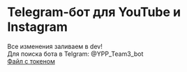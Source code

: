 # Telegram-бот для YouTube и Instagram  
Все изменения заливаем в dev!  
Для поиска бота в Telgram: @YPP_Team3_bot  
[Файл с токеном](https://github.com/YPP-Team3/LR1/blob/dev/token.txt)  

